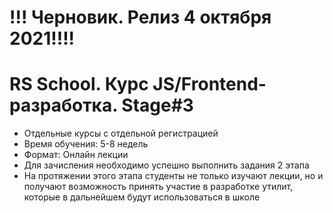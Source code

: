# !!! Черновик. Релиз 4 октября 2021!!!!

# RS School. Курс JS/Frontend-разработка. Stage#3
- Отдельные курсы с отдельной регистрацией
- Время обучения: 5-8 недель
- Формат: Онлайн лекции
- Для зачисления необходимо успешно выполнить задания 2 этапа
- На протяжении этого этапа студенты не только изучают лекции, но и получают возможность принять участие в разработке утилит, которые в дальнейшем будут использоваться в школе